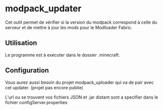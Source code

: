 # modpack_updater

Cet outil permet de vérifier si la version du modpack correspond à celle du serveur et de mettre à jour les mods pour le Modloader Fabric.

## Utilisation

Le programme est à exécuter dans le dossier .minecraft.

## Configuration

Vous aurez aussi besoin du projet modpack_uploader qui va de pair avec cet updater. (projet pas encore publie)

L'url ou se trouvent vos fichiers JSON et .jar distant sont a specifier dans le fichier configServer.properties
